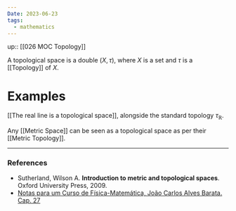 ```yaml
---
Date: 2023-06-23
tags:
  - mathematics
---
```

up:: [[026 MOC Topology]]

A topological space is a double ($X, \tau)$, where $X$ is a set and $\tau$ is a [[Topology]] of $X$. 

# Examples
[[The real line is a topological space]], alongside the standard topology $\tau_{\mathbb{R}}$. 

Any [[Metric Space]] can be seen as a topological space as per their [[Metric Topology]]. 

---
### References
- Sutherland, Wilson A. **Introduction to metric and topological spaces**. Oxford University Press, 2009.
- [Notas para um Curso de Física-Matemática, João Carlos Alves Barata. Cap. 27](http://denebola.if.usp.br/~jbarata/Notas_de_aula/arquivos/nc-cap27.pdf)